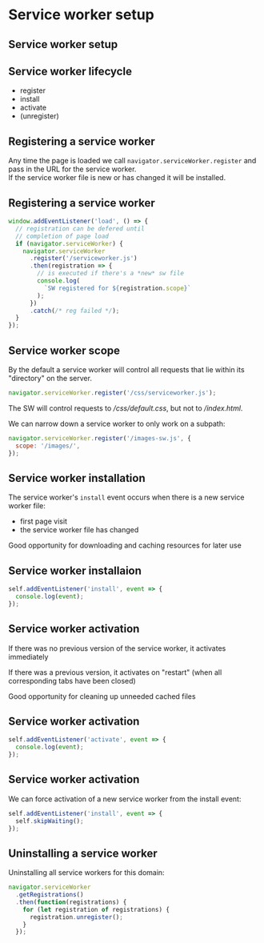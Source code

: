 # Service worker setup

## Service worker setup

## Service worker lifecycle

- register
- install
- activate
- (unregister)

## Registering a service worker

Any time the page is loaded we call `navigator.serviceWorker.register` and pass in the URL for the service worker.  
If the service worker file is new or has changed it will be installed.

## Registering a service worker

```js
window.addEventListener('load', () => {
  // registration can be defered until
  // completion of page load
  if (navigator.serviceWorker) {
    navigator.serviceWorker
      .register('/serviceworker.js')
      .then(registration => {
        // is executed if there's a *new* sw file
        console.log(
          `SW registered for ${registration.scope}`
        );
      })
      .catch(/* reg failed */);
  }
});
```

## Service worker scope

By the default a service worker will control all requests that lie within its "directory" on the server.

```js
navigator.serviceWorker.register('/css/serviceworker.js');
```

The SW will control requests to _/css/default.css_, but not to _/index.html_.

We can narrow down a service worker to only work on a subpath:

```js
navigator.serviceWorker.register('/images-sw.js', {
  scope: '/images/',
});
```

## Service worker installation

The service worker's `install` event occurs when there is a new service worker file:

- first page visit
- the service worker file has changed

Good opportunity for downloading and caching resources for later use

## Service worker installaion

```js
self.addEventListener('install', event => {
  console.log(event);
});
```

## Service worker activation

If there was no previous version of the service worker, it activates immediately

If there was a previous version, it activates on "restart" (when all corresponding tabs have been closed)

Good opportunity for cleaning up unneeded cached files

## Service worker activation

```js
self.addEventListener('activate', event => {
  console.log(event);
});
```

## Service worker activation

We can force activation of a new service worker from the install event:

```js
self.addEventListener('install', event => {
  self.skipWaiting();
});
```

## Uninstalling a service worker

Uninstalling all service workers for this domain:

```js
navigator.serviceWorker
  .getRegistrations()
  .then(function(registrations) {
    for (let registration of registrations) {
      registration.unregister();
    }
  });
```

